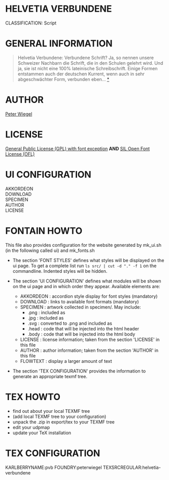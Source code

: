 HELVETIA VERBUNDENE
===================
CLASSIFICATION: Script


GENERAL INFORMATION
===================
> Helvetia Verbundene: Verbundene Schrift? Ja, so nennen unsere Schweizer 
> Nachbarn die Schrift, die in den Schulen gelehrt wird. Und ja, sie ist 
> nicht eine 100% lateinische Schreibschrift. Einige Formen entstammen 
> auch der deutschen Kurrent, wenn auch in sehr abgeschwächter Form, 
> verbunden eben...
> [*](http://www.peter-wiegel.de/Helvetia.html)


AUTHOR
======
[Peter Wiegel](http://www.peter-wiegel.de/)


LICENSE
=======
[General Public License (GPL) with font exception](http://www.fsf.org/licenses/gpl.html) **AND**
[SIL Open Font License (OFL)](http://scripts.sil.org/OFL)


UI CONFIGURATION
================
AKKORDEON    
DOWNLOAD     
SPECIMEN     
AUTHOR     
LICENSE


FONTAIN HOWTO
=============
This file also provides configuration for the website generated by 
mk_ui.sh (in the following called ui) and mk_fonts.sh

- The section 'FONT STYLES' defines what styles will be displayed on the ui 
  page. To get a complete list run `ls src/ | cut -d "." -f 1` on the 
  commandline. Indented styles will be hidden.

- The section 'UI CONFIGURATION' defines what modules will be shown on the ui 
  page and in which order they appear. Available elements are:

  - AKKORDEON :  accordion style display for font styles (mandatory)
  - DOWNLOAD  :  links to available font formats (mandatory)
  - SPECIMEN  :  artwork collected in specimen/. May include:
    - .png    :  included as <img>
    - .jpg    :  included as <img>
    - .svg    :  converted to .png and included as <img>
    - .head   :  code that will be injected into the html header
    - .body   :  code that will be injected into the html body
  - LICENSE   :  license information; 
                 taken from the section 'LICENSE' in this file
  - AUTHOR    :  author information; 
                 taken from the section 'AUTHOR' in this file
  - FLOWTEXT  :  display a larger amount of text        

- The section 'TEX CONFIGURATION' provides the information to generate an 
  appropriate texmf tree.


TEX HOWTO
=========
- find out about your local TEXMF tree
- (add local TEXMF tree to your configuration)
- unpack the .zip in export/tex to your TEXMF tree
- edit your udpmap
- update your TeX installation


TEX CONFIGURATION
=================
KARLBERRYNAME:pvb
FOUNDRY:peterwiegel
TEXSRCREGULAR:helvetia-verbundene

